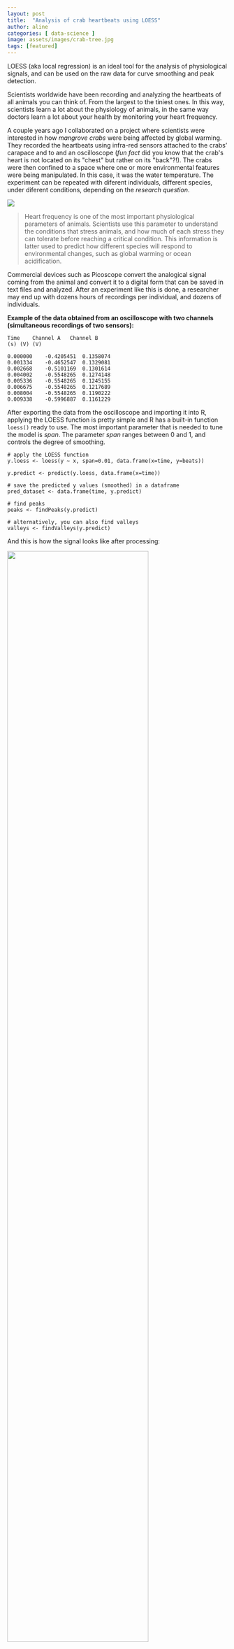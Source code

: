 ```yaml
---
layout: post
title:  "Analysis of crab heartbeats using LOESS"
author: aline
categories: [ data-science ]
image: assets/images/crab-tree.jpg
tags: [featured]
---
```


LOESS (aka local regression) is an ideal tool for the analysis of physiological signals, and can be used on the raw data for curve smoothing and peak detection.

Scientists worldwide have been recording and analyzing the heartbeats of all animals you can think of. From the largest to the tiniest ones. In this way, scientists learn a lot about the physiology of animals, in the same way doctors learn a lot about your health by monitoring your heart frequency.

A couple years ago I collaborated on a project where scientists were interested in how *mangrove crabs* were being affected by global warming. They recorded the heartbeats using infra-red sensors attached to the crabs’ carapace and to and an oscilloscope (_fun fact_ did you know that the crab's heart is not located on its "chest" but rather on its "back"?!). The crabs were then confined to a space where one or more environmental features were being manipulated. In this case, it was the water temperature. The experiment can be repeated with diferent individuals, different species, under diferent conditions, depending on the *research question*.

<img src='/blog/assets/images/signal1.png'>  

> Heart frequency is one of the most important physiological parameters of animals. Scientists use this parameter to understand the conditions that stress animals, and how much of each stress they can tolerate before reaching a critical condition. This information is latter used to predict how different species will respond to environmental changes, such as global warming or ocean acidification.  


Commercial devices such as Picoscope convert the analogical signal coming from the animal and convert it to a digital form that can be saved in text files and analyzed. After an experiment like this is done, a researcher may end up with dozens hours of recordings per individual, and dozens of individuals.  

**Example of the data obtained from an oscilloscope with two channels (simultaneous recordings of two sensors):**

```
Time	Channel A	Channel B
(s)	(V)	(V)

0.000000	-0.4205451	0.1358074
0.001334	-0.4652547	0.1329081
0.002668	-0.5101169	0.1301614
0.004002	-0.5548265	0.1274148
0.005336	-0.5548265	0.1245155
0.006675	-0.5548265	0.1217689
0.008004	-0.5548265	0.1190222
0.009338	-0.5996887	0.1161229
```

After exporting the data from the oscilloscope and importing it into R, applying the LOESS function is pretty simple and R has a built-in function `loess()` ready to use. The most important parameter that is needed to tune the model is *span*. The parameter *span* ranges between 0 and 1, and controls the degree of smoothing.


```
# apply the LOESS function
y.loess <- loess(y ~ x, span=0.01, data.frame(x=time, y=beats))

y.predict <- predict(y.loess, data.frame(x=time))

# save the predicted y values (smoothed) in a dataframe
pred_dataset <- data.frame(time, y.predict)

# find peaks
peaks <- findPeaks(y.predict)

# alternatively, you can also find valleys
valleys <- findValleys(y.predict)

```

And this is how the signal looks like after processing:  


<img src="/blog/assets/images/signal2.png" style="width:80%;">


The top panel shows the raw signal (gray lines), and the curves (red) and peaks (green dots) detected using LOESS (local non-parametric regression). From that we can calculate the number of peaks per unit of time (beats per minute, for example), as shown in the second panel. This series of data is then plotted against the variation of another factor (water temperature, oxygen, etc.) to monitor the animal's response along time.

The tricky thing is that the heartbeat alone tells little about an animal's condition. The interesting question is how the heart frequency changes upon changes in the variables being manipulated (temperature, gas concentration, light, etc.). These variables, in turn, are being recorded by their own specific sensors, and the researcher will have to integrate these data at some point. In situations like this it is really handy to know how to code in languages like R and Python. While the statistics and models required for this project were relatively simple, there's a lot of data import and export, merging, and transformation.

**Example of a data file containing the simultaneous readings of atmospheric pressure, temperature and air saturation**

```
Date & Time	       Timestamp code	  Barometric pressure [hPa]	 temp [°C]	O2 [% air saturation]
09-Dez-14 1:12:13  PM	3587778733	  1013.00	                   27.07	    91.2
09-Dez-14 1:12:24  PM	3587778734 	  1013.00	                   27.08	    91.1
09-Dez-14 1:12:35  PM	3587778735 	  1013.00	                   27.09	    91.0
09-Dez-14 1:12:46  PM	3587778736 	  1013.00	                   27.08	    91.1

```
As you can see, here the data was obtained regularly in 10 second intervals, whereas the heartbeat data (which is also in another format) is calculated in the scale of minutes. That's another example of the usefulness of LOESS. After the data (signals) were smoothed, **interpolation** can be used to predict the values at a given time.


<table>
<tr>
<td>
This project has lots of interesting findings, and the partial results were presented in November 2018 by the author of the study, **Pedro Jimenez**, and can be read <a href="/blog/assets/images/study_pedro.pdf"> here</a>. There's more coming up!
</td>
<td>
<embed width="291" height="307" name="plugin" src="/blog/assets/images/study_pedro.pdf" type="application/pdf">
</td>
</tr>
</table>
